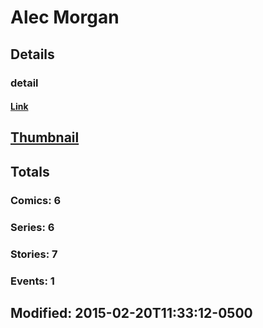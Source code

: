 # Alec  Morgan 
## Details
### detail
#### [Link](http://marvel.com/comics/creators/12693/alec_morgan?utm_campaign=apiRef&utm_source=225578a89fc76f3d20fbffda5d17a88d)
## [Thumbnail](http://i.annihil.us/u/prod/marvel/i/mg/b/40/image_not_available.jpg)
## Totals
### Comics: 6
### Series: 6
### Stories: 7
### Events: 1
## Modified: 2015-02-20T11:33:12-0500